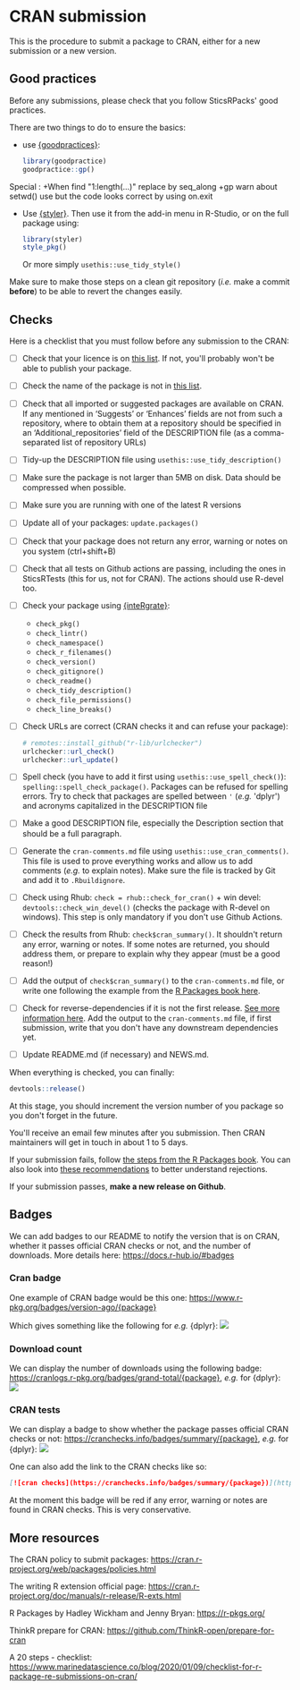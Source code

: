 # CRAN submission

This is the procedure to submit a package to CRAN, either for a new submission or a new version.

## Good practices

Before any submissions, please check that you follow SticsRPacks' good practices.

There are two things to do to ensure the basics:

- use [{goodpractices}](http://mangothecat.github.io/goodpractice/):

    ```r
    library(goodpractice)
    goodpractice::gp()
    ```
Special :
+When find "1:length(...)" replace by seq_along
+gp warn about setwd() use but the code looks correct by using on.exit

- Use [{styler}](https://styler.r-lib.org). Then use it from the add-in menu in R-Studio, or on the full package using:

    ```r
    library(styler)
    style_pkg()
    ```

    Or more simply `usethis::use_tidy_style()`

Make sure to make those steps on a clean git repository (*i.e.* make a commit **before**) to be able to revert the changes easily.

## Checks

Here is a checklist that you must follow before any submission to the CRAN:

- [ ] Check that your licence is on [this list](https://svn.r-project.org/R/trunk/share/licenses/license.db). If not, you'll probably won't be able to publish your package.
- [ ] Check the name of the package is not in [this list](https://cran.r-project.org/src/contrib/Archive/).
- [ ] Check that all imported or suggested packages are available on CRAN. If any mentioned in ‘Suggests’ or ‘Enhances’ fields are not from such a repository, where to obtain them at a repository should be specified in an ‘Additional_repositories’ field of the DESCRIPTION file (as a comma-separated list of repository URLs)
- [ ] Tidy-up the DESCRIPTION file using `usethis::use_tidy_description()`
- [ ] Make sure the package is not larger than 5MB on disk. Data should be compressed when possible.
- [ ] Make sure you are running with one of the latest R versions
- [ ] Update all of your packages: `update.packages()`
- [ ] Check that your package does not return any error, warning or notes on you system (ctrl+shift+B)
- [ ] Check that all tests on Github actions are passing, including the ones in SticsRTests (this for us, not for CRAN). The actions should use R-devel too.
- [ ] Check your package using [{inteRgrate}](https://jumpingrivers.github.io/inteRgrate/):
  - `check_pkg()`
  - `check_lintr()`
  - `check_namespace()`
  - `check_r_filenames()`
  - `check_version()`
  - `check_gitignore()`
  - `check_readme()`
  - `check_tidy_description()`
  - `check_file_permissions()`
  - `check_line_breaks()`
- [ ] Check URLs are correct (CRAN checks it and can refuse your package):

    ```r
    # remotes::install_github("r-lib/urlchecker")
    urlchecker::url_check()
    urlchecker::url_update()
    ```

- [ ] Spell check (you have to add it first using `usethis::use_spell_check()`): `spelling::spell_check_package()`. Packages can be refused for spelling errors. Try to check that packages are spelled between `'` (*e.g.* 'dplyr') and acronyms capitalized in the DESCRIPTION file
- [ ] Make a good DESCRIPTION file, especially the Description section that should be a full paragraph.
- [ ] Generate the `cran-comments.md` file using `usethis::use_cran_comments()`. This file is used to prove everything works and allow us to add comments (*e.g.* to explain notes). Make sure the file is tracked by Git and add it to `.Rbuildignore`.
- [ ] Check using Rhub: `check = rhub::check_for_cran()` + win devel: `devtools::check_win_devel()` (checks the package with R-devel on windows). This step is only mandatory if you don't use Github Actions.
- [ ] Check the results from Rhub: `check$cran_summary()`. It shouldn't return any error, warning or notes. If some notes are returned, you should address them, or prepare to explain why they appear (must be a good reason!)
- [ ] Add the output of `check$cran_summary()` to the `cran-comments.md` file, or write one following the example from the [R Packages book here](https://r-pkgs.org/release.html#release-process).
- [ ] Check for reverse-dependencies if it is not the first release. [See more information here](https://r-pkgs.org/release.html#release-deps). Add the output to the `cran-comments.md` file, if first submission, write that you don't have any downstream dependencies yet.
- [ ] Update README.md (if necessary) and NEWS.md.

When everything is checked, you can finally:

```r
devtools::release()
```

At this stage, you should increment the version number of you package so you don't forget in the future.

You'll receive an email few minutes after you submission. Then CRAN maintainers will get in touch in about 1 to 5 days.

If your submission fails, follow [the steps from the R Packages book](https://r-pkgs.org/release.html#on-failure). You can also look into [these recommendations](https://github.com/DavisVaughan/extrachecks) to better understand rejections.

If your submission passes, **make a new release on Github**.

## Badges

We can add badges to our README to notify the version that is on CRAN, whether it passes official CRAN checks or not, and the number of downloads. More details here: <https://docs.r-hub.io/#badges>

### Cran badge

One example of CRAN badge would be this one: <https://www.r-pkg.org/badges/version-ago/{package}>

Which gives something like the following for *e.g.* {dplyr}: ![](https://www.r-pkg.org/badges/version-ago/dplyr)

### Download count

We can display the number of downloads using the following badge: <https://cranlogs.r-pkg.org/badges/grand-total/{package}>, *e.g.* for {dplyr}: ![](https://cranlogs.r-pkg.org/badges/grand-total/dplyr)

### CRAN tests

We can display a badge to show whether the package passes official CRAN checks or not: <https://cranchecks.info/badges/summary/{package}>, *e.g.* for {dplyr}: ![](https://cranchecks.info/badges/summary/dplyr)

One can also add the link to the CRAN checks like so:

```md
[![cran checks](https://cranchecks.info/badges/summary/{package})](https://cran.r-project.org/web/checks/check_results_{package}.html)
```

At the moment this badge will be red if any error, warning or notes are found in CRAN checks. This is very conservative.

## More resources

The CRAN policy to submit packages: <https://cran.r-project.org/web/packages/policies.html>

The writing R extension official page: <https://cran.r-project.org/doc/manuals/r-release/R-exts.html>

R Packages by Hadley Wickham and Jenny Bryan: <https://r-pkgs.org/>

ThinkR prepare for CRAN: <https://github.com/ThinkR-open/prepare-for-cran>

A 20 steps - checklist: <https://www.marinedatascience.co/blog/2020/01/09/checklist-for-r-package-re-submissions-on-cran/>
